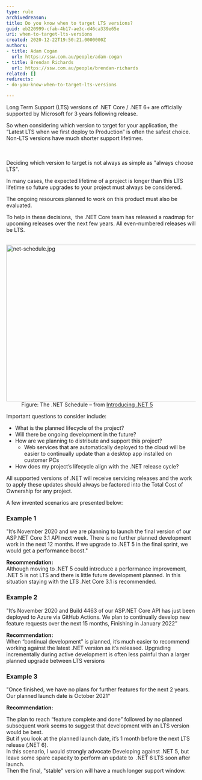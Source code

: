 ```yaml
---
type: rule
archivedreason: 
title: Do you know when to target LTS versions?
guid: eb220999-cfab-4b17-ae3c-d46ca339e65e
uri: when-to-target-lts-versions
created: 2020-12-22T19:50:21.0000000Z
authors:
- title: Adam Cogan
  url: https://ssw.com.au/people/adam-cogan
- title: Brendan Richards
  url: https://ssw.com.au/people/brendan-richards
related: []
redirects:
- do-you-know-when-to-target-lts-versions

---
```



<p class="ssw15-rteElement-P">Long Term Support (LTS) versions of .NET Core / .NET 6+ are officially supported by Microsoft for 3 years following release.&#160;​<br></p>So when considering which version to target for your application, the “Latest LTS when we first deploy to Production” is often the safest choice.<br>Non-LTS versions have much shorter support lifetimes.<br>
<br><excerpt class='endintro'></excerpt><br>
<p class="ssw15-rteElement-P">​Deciding which version to target is​ not always as simple as &quot;always choose LTS&quot;.<br></p><p class="ssw15-rteElement-P">In many cases, the expected lifetime of a project is longer than ​​​this LTS lifetime so future upgrades to your project must always be considered.&#160;</p><p class="ssw15-rteElement-P">The ongoing resources planned to work on this product must also be evaluated.​<br></p><p class="ssw15-rteElement-P">To help in these decisions,&#160; the .NET Core team has released a roadmap for upcoming releases over the next few years. All even-numbered releases will be LTS.<br><br></p><dl class="image"><dt>
      <img src="/PublishingImages/net-schedule.jpg" alt="net-schedule.jpg" style="width&#58;750px;height&#58;415px;" />
   </dt><dd>Figure&#58; The .NET Schedule – from <a href="https&#58;//devblogs.microsoft.com/dotnet/introducing-net-5/">Introducing .NET 5</a><br></dd></dl><p class="ssw15-rteElement-P">Important questions to consider include&#58;​​<br></p><ul><li>What is the planned lifecycle of the project?</li><li>Will there be ongoing development in the future?</li><li>How are we planning to distribute and support this project?
   <ul><li>Web services that are automatically deployed to the cloud will be easier to continually update than a desktop app installed on customer PCs<br></li></ul></li>
   <li>​How does my project’s lifecycle align with the .NET release cycle?</li></ul><p class="ssw15-rteElement-P">All supported versions of .NET will receive servicing releases and the work to apply these updates should always be factored into the Total Cost of Ownership for any project.​<br></p><p class="ssw15-rteElement-P">A few invented scenarios are presented below&#58;<br></p><h3 class="ssw15-rteElement-H3"> Example 1<br></h3><p class="ssw15-rteElement-GreyBox">
&quot;It’s November 2020 and we are planning to launch the final version of our ASP.NET Core 3.1 API next week. There is no further planned development work in the next 12 months. If we upgrade to .NET 5 in the final sprint, we would get a performance boost.&quot;<br></p><b>Recommendation&#58;</b><br>Although moving to .NET 5 could introduce a performance improvement, .NET 5 is not LTS and there is little future development planned. In this situation staying with the LTS .Net Core 3.1 is recommended.<br>
<h3 class="ssw15-rteElement-H3">Example 2<br></h3><p class="ssw15-rteElement-GreyBox">
&quot;It’s November 2020 and Build 4463 of our ASP.NET Core API has just been deployed to Azure via GitHub Actions. We plan to continually develop new feature requests over the next 15 months, Finishing in January 2022”<br></p><b>Recommendation&#58;</b><br>When “continual development” is planned, it’s much easier to recommend working against the latest .NET version as it’s released. Upgrading incrementally during active development is often less painful than a larger planned upgrade between LTS versions&#160;<br>
<h3 class="ssw15-rteElement-H3">Example 3</h3><p class="ssw15-rteElement-GreyBox">
&quot;Once finished, we have no plans for further features for the next 2 years. Our planned launch date is October 2021&quot;​<br></p><b>Recommendation&#58;&#160;</b>
<p class="ssw15-rteElement-P">The plan to reach “feature complete and done” followed by no planned subsequent work seems to suggest that development with an LTS version would be best. 
   <br>But if you look at the planned launch date, it’s 1 month before the next LTS release (.NET 6).<br>​In this scenario, I would strongly advocate Developing against .NET 5, but leave some spare capacity to perform an update to &#160;.NET 6 LTS soon after launch.&#160;<br>Then the final, &quot;stable&quot;&#160;version will have a much longer support window.<br></p>


